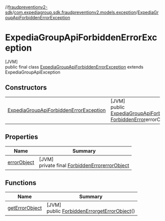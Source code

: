 //[fraudpreventionv2-sdk](../../../index.md)/[com.expediagroup.sdk.fraudpreventionv2.models.exception](../index.md)/[ExpediaGroupApiForbiddenErrorException](index.md)

# ExpediaGroupApiForbiddenErrorException

[JVM]\
public final class [ExpediaGroupApiForbiddenErrorException](index.md) extends ExpediaGroupApiException

## Constructors

| | |
|---|---|
| [ExpediaGroupApiForbiddenErrorException](-expedia-group-api-forbidden-error-exception.md) | [JVM]<br>public [ExpediaGroupApiForbiddenErrorException](index.md)[ExpediaGroupApiForbiddenErrorException](-expedia-group-api-forbidden-error-exception.md)([Integer](https://docs.oracle.com/javase/8/docs/api/java/lang/Integer.html)code, [ForbiddenError](../../com.expediagroup.sdk.fraudpreventionv2.models/-forbidden-error/index.md)errorObject) |

## Properties

| Name | Summary |
|---|---|
| [errorObject](index.md#-1343680072%2FProperties%2F-173342751) | [JVM]<br>private final [ForbiddenError](../../com.expediagroup.sdk.fraudpreventionv2.models/-forbidden-error/index.md)[errorObject](index.md#-1343680072%2FProperties%2F-173342751) |

## Functions

| Name | Summary |
|---|---|
| [getErrorObject](get-error-object.md) | [JVM]<br>public [ForbiddenError](../../com.expediagroup.sdk.fraudpreventionv2.models/-forbidden-error/index.md)[getErrorObject](get-error-object.md)() |
